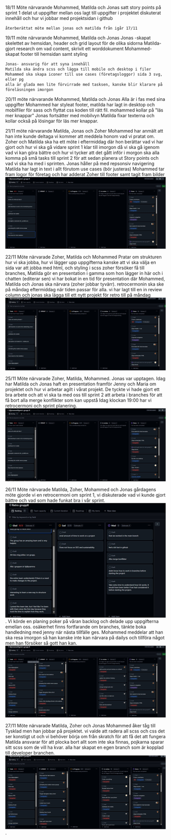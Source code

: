18/11
Möte närvarande Mohammed, Matilda och Jonas
satt story points på sprint 1
delat ut uppgifter mellan oss
lagt till uppgifter i projektet
diskuterat innehåll och hur vi jobbar med projektsidan i github

    återberättat möte mellan jonas och matilda från igår 17/11

19/11 möte närvarande Mohammed, Matilda och Jonas
Jonas -skapat skelettet av hemsidan, header och grid layout för de olika sidorna
Matilda- gjort research om vad content, skrivit ett worddokument
Mohammed- skapat footer till hemsidan samt styling

    Jonas- ansvarig för att syna innehåll
    Matilda ska ändra scss och lägga till mobile och desktop i filer
    Mohammed ska skapa iconer till use cases (företagsloggor) sida 3 svg, eller pg
    alla är glada men lite förvirrade med tasksen, kanske blir klarare på föreläsningen imorgon

20/11
möte närvarande Mohammed, Matilda och Jonas
Alla är i fas med sina uppgifter
Mohammed har styleat footer, matilda har lagt in desktop och mobilfiler för sass och flyttat css koden till rätt fil.
mohammed kollar på "läs mer knappar"
Jonas fortsätter med mobilvyn
Matilda fixar texterna och kollar också på lösingar för läs mer knappar.

21/11
möte närvarande Matilda, Jonas och Zoher
Mohammed har anmält att han inte kunde deltaga vi kommer att meddela honom vad vi pratat om.
Zoher och Matilda ska ha ett möte i eftermiddag där hon berättar vad vi har gjort och hur vi ska gå vidare
sprint 1 klar till imorgon då vi ska gå igenom vad vi kan göra bättre och hur vi tycker att det gått
inför i morgon ska alla komma på små tasks till sprint 2 för att sedan planera ut Story points och vad vi ska ha med i sprinten.
Jonas håller på med repsonsiv navigering
Matilda har lagt in text i allt förutom use cases (bör justeras)
Mohammed tar fram logor för företag och har adderat Zoher till footer samt tagit fram bilder
![backlog20241121](/assets/printscreens/daily20241121.jpg)

22/11
Möte närvarade Zoher, Matilda och Mohammed
Pratar om strukturen hur vi ska jobba, hur vi lägger upp uppgifterna
kanske att vi ska välja en sida var att jobba med html, och styling i scss
zoher försöker få till branches, Matilda gör en presentation i gamma som hon lägger in här och i chatten (editerar sen)
vi har bokat in en tid för presentation där Mohammed, Matilda och Jonas ska närvara (zoher jobbar tyvärr).
retrocermonin ska ske på måndag eftermiddag när tiden passar för alla.
vi har lagt till en in review column och jonas ska lägga till ett nytt projekt för retro till på måndag
![backlog20241122](/assets/printscreens/daily20241122.jpg)

25/11
Möte närvarade Zoher, Matilda, Mohammed. Jonas var upptagen.
Idag har Matilda och Jonas haft en presentation framför Jenny och Maria om projektet och hur vi arbetar agilt i vårat projekt.
De tyckte vi hade gjort ett bra arbete och att vi ska ta med oss till sprint 2 att arbeta i branches för att få bort alla merge konflikter som kan uppstå
Idag klockan 19:00 har vi retrocermoni och sprint planering.
![backlog20241125](/assets/printscreens/daily20241125.jpg)

26/11
Möte närvarade Matilda, Zoher, Mohammed och Jonas
gårdagens möte gjorde vi en retrocermoni om sprint 1, vi diskuterade vad vi kunde gjort bättre och vad som hade funkat bra i vår sprint.
![retro20241125](/assets/printscreens/retro20241125.jpg). Vi körde en planing poker på våran backlog och delade upp uppgifterna emellan oss.
osäkerhet finns fortfarande om branches, tänkte boka handledning med jenny när nästa tillfälle ges.
Mohammed meddelar att han ska resa imorgon så han kanske inte kan närvara på dailys och tillföra något men han försöker så gott han kan.
![backlog20241126](/assets/printscreens/daily20241126.jpg)

27/11
Möte närvarade Matilda, Zoher och Jonas
Mohammed åker tåg till Tysklad men han jobbar på projektet.
vi valde att radera all scss och css det ser konstigt ut och vi behöver börja om från skratch för att få det att fungera
Matilda ansvarar för att plocka bort allt som inte ska finnas, pojkarna sparar sitt scss som de vill ha kvar.
alla har skapat en egen branch som är kopplad till developer branchen.
![backlog20241127](/assets/printscreens/daily20241127.jpg).
